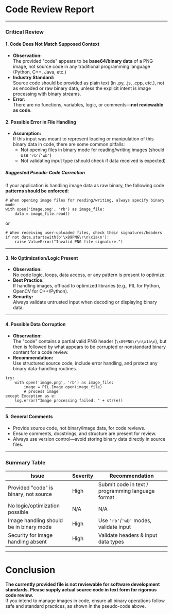 # Code Review Report

---

### **Critical Review**

#### **1. Code Does Not Match Supposed Context**

- **Observation:**  
  The provided "code" appears to be **base64/binary data** of a PNG image, not source code in any traditional programming language (Python, C++, Java, etc.)  
- **Industry Standard:**  
  Source code should be provided as plain text (in .py, .js, .cpp, etc.), not as encoded or raw binary data, unless the explicit intent is image processing with binary streams.
- **Error:**  
  There are no functions, variables, logic, or comments—**not reviewable as code**.

#### **2. Possible Error in File Handling**

- **Assumption:**  
  If this input was meant to represent loading or manipulation of this binary data in code, there are some common pitfalls:
  - Not opening files in binary mode for reading/writing images (should use `'rb'`/`'wb'`)
  - Not validating input type (should check if data received is expected)

##### **Suggested Pseudo-Code Correction**

If your application is handling image data as raw binary, the following code **patterns should be enforced**:

```pseudo
# When opening image files for reading/writing, always specify binary mode
with open('image.png', 'rb') as image_file:
    data = image_file.read()
```
or
```pseudo
# When receiving user-uploaded files, check their signatures/headers
if not data.startswith(b'\x89PNG\r\n\x1a\n'):
    raise ValueError("Invalid PNG file signature.")
```

---

#### **3. No Optimization/Logic Present**

- **Observation:**  
  No code logic, loops, data access, or any pattern is present to optimize.
- **Best Practice:**  
  If handling images, offload to optimized libraries (e.g., PIL for Python, OpenCV for C++/Python).
- **Security:**  
  Always validate untrusted input when decoding or displaying binary data.

---

#### **4. Possible Data Corruption**

- **Observation:**  
  The "code" contains a partial valid PNG header (`\x89PNG\r\n\x1a\n`), but then is followed by what appears to be corrupted or nonstandard binary content for a code review.
- **Recommendation:**  
  Use structured source code, include error handling, and protect any binary data-handling routines.

```pseudo
try:
    with open('image.png', 'rb') as image_file:
        image = PIL.Image.open(image_file)
        # process image
except Exception as e:
    log.error("Image processing failed: " + str(e))
```

---

#### **5. General Comments**

- Provide source code, not binary/image data, for code reviews.
- Ensure comments, docstrings, and structure are present for review.
- Always use version control—avoid storing binary data directly in source files.

---

### **Summary Table**

| Issue                                 | Severity | Recommendation                                   |
|----------------------------------------|----------|---------------------------------------------------|
| Provided "code" is binary, not source  | High     | Submit code in text / programming language format |
| No logic/optimization possible         | N/A      | N/A                                               |
| Image handling should be in binary mode| High     | Use `'rb'`/`'wb'` modes, validate input           |
| Security for image handling absent     | High     | Validate headers & input data types               |

---

# **Conclusion**
**The currently provided file is not reviewable for software development standards. Please supply actual source code in text form for rigorous code review.**  
If you intend to manage images in code, ensure all binary operations follow safe and standard practices, as shown in the pseudo-code above.